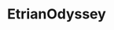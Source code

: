 ---
title: EtrianOdyssey
crosslinks:
- Games
- LearnJapanese
- 3dshacks
- PuzzleAndDragons
- anime
---